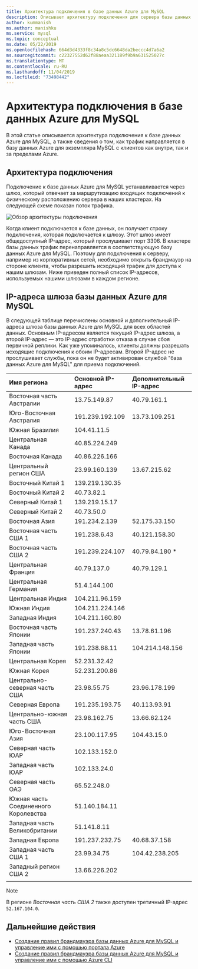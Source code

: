 ```yaml
---
title: Архитектура подключения в базе данных Azure для MySQL
description: Описывает архитектуру подключения для сервера базы данных Azure для MySQL.
author: kummanish
ms.author: manishku
ms.service: mysql
ms.topic: conceptual
ms.date: 05/22/2019
ms.openlocfilehash: 664d3d4333f8c34a8c5dc6648da2beccc4d7a6a2
ms.sourcegitcommit: c22327552d62f88aeaa321189f9b9a631525027c
ms.translationtype: MT
ms.contentlocale: ru-RU
ms.lasthandoff: 11/04/2019
ms.locfileid: "73498442"
---
```

# <a name="connectivity-architecture-in-azure-database-for-mysql"></a>Архитектура подключения в базе данных Azure для MySQL
В этой статье описывается архитектура подключения к базе данных Azure для MySQL, а также сведения о том, как трафик направляется в базу данных Azure для экземпляра MySQL с клиентов как внутри, так и за пределами Azure.

## <a name="connectivity-architecture"></a>Архитектура подключения
Подключение к базе данных Azure для MySQL устанавливается через шлюз, который отвечает за маршрутизацию входящих подключений к физическому расположению сервера в наших кластерах. На следующей схеме показан поток трафика.

![Обзор архитектуры подключения](./media/concepts-connectivity-architecture/connectivity-architecture-overview-proxy.png)

Когда клиент подключается к базе данных, он получает строку подключения, которая подключается к шлюзу. Этот шлюз имеет общедоступный IP-адрес, который прослушивает порт 3306. В кластере базы данных трафик перенаправляется в соответствующую базу данных Azure для MySQL. Поэтому для подключения к серверу, например из корпоративных сетей, необходимо открыть брандмауэр на стороне клиента, чтобы разрешить исходящий трафик для доступа к нашим шлюзам. Ниже приведен полный список IP-адресов, используемых нашими шлюзами в каждом регионе.

## <a name="azure-database-for-mysql-gateway-ip-addresses"></a>IP-адреса шлюза базы данных Azure для MySQL
В следующей таблице перечислены основной и дополнительный IP-адреса шлюза базы данных Azure для MySQL для всех областей данных. Основным IP-адресом является текущий IP-адрес шлюза, а второй IP-адрес — это IP-адрес отработки отказа в случае сбоя первичной реплики. Как уже упоминалось, клиенты должны разрешать исходящие подключения к обоим IP-адресам. Второй IP-адрес не прослушивает службы, пока он не будет активирован службой "база данных Azure для MySQL" для приема подключений.

| **Имя региона** | **Основной IP-адрес** | **Дополнительный IP-адрес** |
|:----------------|:-------------|:------------------------|
| Восточная часть Австралии | 13.75.149.87 | 40.79.161.1 |
| Юго-Восточная Австралия | 191.239.192.109 | 13.73.109.251 |
| Южная Бразилия | 104.41.11.5 | |
| Центральная Канада | 40.85.224.249 | |
| Восточная Канада | 40.86.226.166 | |
| Центральный регион США | 23.99.160.139 | 13.67.215.62 |
| Восточный Китай 1 | 139.219.130.35 | |
| Восточный Китай 2 | 40.73.82.1 | |
| Северный Китай 1 | 139.219.15.17 | |
| Северный Китай 2 | 40.73.50.0 | |
| Восточная Азия | 191.234.2.139 | 52.175.33.150 |
| Восточная часть США 1 | 191.238.6.43 | 40.121.158.30 |
| Восточная часть США 2 | 191.239.224.107 | 40.79.84.180 * |
| Центральная Франция | 40.79.137.0 | 40.79.129.1 |
| Центральная Германия | 51.4.144.100 | |
| Центральная Индия | 104.211.96.159 | |
| Южная Индия | 104.211.224.146 | |
| Западная Индия | 104.211.160.80 | |
| Восточная часть Японии | 191.237.240.43 | 13.78.61.196 |
| Западная часть Японии | 191.238.68.11 | 104.214.148.156 |
| Центральная Корея | 52.231.32.42 | |
| Южная Корея | 52.231.200.86 |  |
| Центрально-северная часть США | 23.98.55.75 | 23.96.178.199 |
| Северная Европа | 191.235.193.75 | 40.113.93.91 |
| Центрально-южная часть США | 23.98.162.75 | 13.66.62.124 |
| Юго-Восточная Азия | 23.100.117.95 | 104.43.15.0 |
| Северная часть ЮАР | 102.133.152.0 | |
| Западная часть ЮАР | 102.133.24.0 | |
| Северная часть ОАЭ | 65.52.248.0 | |
| Южная часть Соединенного Королевства | 51.140.184.11 | |
| Западная часть Великобритании | 51.141.8.11| |
| Западная Европа | 191.237.232.75 | 40.68.37.158 |
| Западная часть США 1 | 23.99.34.75 | 104.42.238.205 |
| Западный регион США 2 | 13.66.226.202 | |
||||

> [!NOTE]
> В регионе *Восточная часть США 2* также доступен третичный IP-адрес `52.167.104.0`.

## <a name="next-steps"></a>Дальнейшие действия

* [Создание правил брандмауэра базы данных Azure для MySQL и управление ими с помощью портала Azure](./howto-manage-firewall-using-portal.md)
* [Создание правил брандмауэра базы данных Azure для MySQL и управление ими с помощью Azure CLI](./howto-manage-firewall-using-cli.md)

